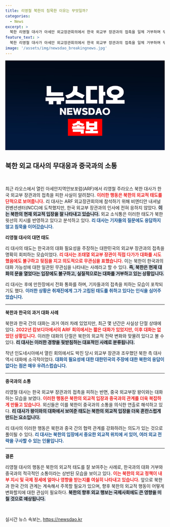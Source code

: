 ```yaml
---
title: 리영철 북한의 침묵한 이유는 무엇일까?
categories:
  - News
excerpt: >
  북한 리영철 대사가 아세안 외교장관회의에서 한국 외교부 장관과의 접촉을 일체 거부하며 무대응으로 일관했습니다. 반면, 중국 외교부장 왕이와는 대화를 나누며 북중 관계를 강조한 그의 모습이 화제를 모으고 있습니다.
feature_text: >
  북한 리영철 대사가 아세안 외교장관회의에서 한국 외교부 장관과의 접촉을 일체 거부하며 무대응으로 일관했습니다. 반면, 중국 외교부장 왕이와는 대화를 나누며 북중 관계를 강조한 그의 모습이 화제를 모으고 있습니다.
image: '/assets/img/newsdao_breakingnews.jpg'
---
```


<p><img src="/assets/img/newsdao_breakingnews.jpg" alt="koreaapp 속보" /></p>

<h2 data-ke-size="size26">북한 외교 대사의 무대응과 중국과의 소통</h2>

<p data-ke-size="size16">&nbsp;</p>

<p>최근 라오스에서 열린 아세안지역안보포럼(ARF)에서 리영철 주라오스 북한 대사가 한국 외교부 장관과의 접촉을 피한 사실이 알려졌다. <b><span style="color: #ee2323;">이러한 행동은 북한의 외교적 태도를 단적으로 보여줍니다.</span></b> 리 대사는 ARF 외교장관회의에 참석하기 위해 비엔티안 내셔널컨벤션센터(NCC)에 도착했지만, 한국 외교부 장관과의 인사에 전혀 응하지 않았다. <b><span style="background-color: #21538527;">이는 북한의 현재 외교적 입장을 잘 나타내고 있습니다.</span></b> 외교 소식통은 이러한 태도가 북한 윗선의 지시를 반영하고 있다고 분석하고 있다. <b><span style="color: #1a5490;">리 대사는 기자들의 질문에도 응답하지 않고 침묵을 이어갔습니다.</span></b></p>

<p><b>리영철 대사의 대면 태도</b></p>

<p>리 대사의 태도는 한국과의 대화 필요성을 주장하는 대한민국의 외교부 장관과의 접촉을 명확히 회피하는 모습이었다. <b><span style="color: #ee2323;">리 대사는 조태열 외교부 장관이 직접 다가가 대화를 시도했음에도 불구하고 뒷짐을 지고 의도적으로 무관심을 표했습니다.</span></b> 이는 북한이 한국과의 대화 가능성에 대한 일관된 무관심을 나타내는 사례라고 할 수 있다. <b><span style="background-color: #21538527;">즉, 북한은 현재 대화의 문을 열었다는 입장에도 불구하고, 실질적으로는 대화를 거부하고 있는 상황입니다.</span></b></p>

<p>리 대사는 후에 만찬장에서 전화 통화를 하며, 기자들과의 접촉을 피하는 모습이 포착되기도 했다. <b><span style="color: #1a5490;">이러한 상황은 취재진에게 그가 고립된 태도를 취하고 있다는 인식을 심어주었습니다.</span></b> </p>

<hr>

<p><b>북한과 한국의 과거 대화 사례</b></p>

<p>북한과 한국 간의 대화는 과거 여러 차례 있었지만, 최근 몇 년간은 사실상 단절 상태에 있다. <b><span style="color: #ee2323;">2022년 캄보디아에서의 ARF 회의에서는 짧은 대화가 있었지만, 이후 대화는 없었던 상황입니다.</span></b> 이러한 대화의 단절은 북한의 외교적 전략 변화와 맞물려 있다고 볼 수 있다. <b><span style="background-color: #21538527;">리 대사는 이러한 경향을 뒷받침하는 대표적인 사례로 분류됩니다.</span></b></p>

<p>작년 인도네시아에서 열린 회의에서도 박진 당시 외교부 장관과 조우했던 북한 측 대사 역시 대화에 소극적이었다. <b><span style="color: #1a5490;">대화의 필요성에 대한 대한민국의 주장에 대한 북한의 응답이 없다는 점은 매우 우려스럽습니다.</span></b></p>

<hr>

<p><b>중국과의 소통</b></p>

<p>리영철 대사는 한국 외교부 장관과의 접촉을 피하는 반면, 중국 외교부장 왕이와는 대화하는 모습을 보였다. <b><span style="color: #ee2323;">이러한 행동은 북한의 외교적 입장과 중국과의 관계를 더욱 복잡하게 만들고 있습니다.</span></b> 외신들은 이를 북한이 중국과의 소통을 의식한 연출로 해석하고 있다. <b><span style="background-color: #21538527;">리 대사가 왕이와의 대화에서 보여준 태도는 북한의 외교적 입장을 더욱 혼란스럽게 만드는 요소입니다.</span></b></p>

<p>리 대사의 이러한 행동은 북한과 중국 간의 협력 관계를 강화하려는 의도가 있는 것으로 풀이될 수 있다. <b><span style="color: #1a5490;">리 대사는 북한의 입장에서 중요한 외교적 위치에 서 있어, 여러 외교 전략을 구사할 수 있는 인물입니다.</span></b></p>

<hr>

<p><b>결론</b></p>

<p>리영철 대사의 행동은 북한의 외교적 태도를 잘 보여주는 사례로, 한국과의 대화 거부와 중국과의 적극적인 소통이라는 상반된 모습을 보이고 있다. <b><span style="color: #ee2323;">이는 북한의 외교 정책이 내부 지시 및 국제 정세에 얼마나 영향을 받는지를 여실히 나타내고 있습니다.</span></b> 앞으로 북한과 한국 간의 관계는 계속해서 주목할 필요가 있으며, 향후 북한의 외교적 행동이 어떻게 변화할지에 대한 관심이 필요하다. <b><span style="background-color: #21538527;">북한의 향후 외교 행보는 국제사회에도 큰 영향을 미칠 것으로 예상됩니다.</span></b></p>

<p data-ke-size="size16">&nbsp;</p>
실시간 뉴스 속보는, <a href="https://newsdao.kr" rel="dofollow">https://newsdao.kr</a>


